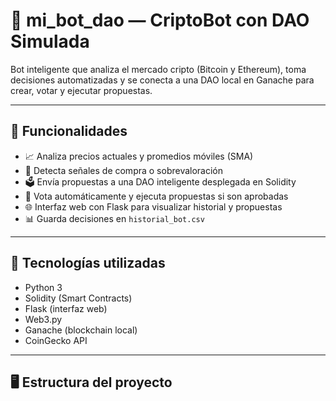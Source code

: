 # 🤖 mi_bot_dao — CriptoBot con DAO Simulada

Bot inteligente que analiza el mercado cripto (Bitcoin y Ethereum), toma decisiones automatizadas y se conecta a una DAO local en Ganache para crear, votar y ejecutar propuestas.

---

## 🚀 Funcionalidades

- 📈 Analiza precios actuales y promedios móviles (SMA)
- 🧠 Detecta señales de compra o sobrevaloración
- 🗳️ Envía propuestas a una DAO inteligente desplegada en Solidity
- 🧾 Vota automáticamente y ejecuta propuestas si son aprobadas
- 🌐 Interfaz web con Flask para visualizar historial y propuestas
- 📊 Guarda decisiones en `historial_bot.csv`

---

## 🧩 Tecnologías utilizadas

- Python 3
- Solidity (Smart Contracts)
- Flask (interfaz web)
- Web3.py
- Ganache (blockchain local)
- CoinGecko API

---

## 🖥️ Estructura del proyecto
